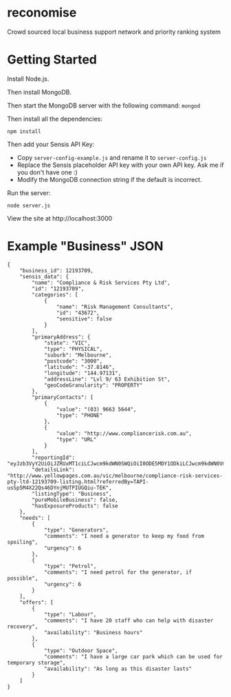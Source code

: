reconomise
==========

Crowd sourced local business support network and priority ranking system

Getting Started
===============

Install Node.js.


Then install MongoDB.


Then start the MongoDB server with the following command:
`mongod`


Then install all the dependencies:

`npm install`


Then add your Sensis API Key:
- Copy `server-config-example.js` and rename it to `server-config.js`
- Replace the Sensis placeholder API key with your own API key. Ask me if you don't have one :)
- Modify the MongoDB connection string if the default is incorrect.


Run the server:

`node server.js`


View the site at http://localhost:3000


Example "Business" JSON
=======================

```
{
    "business_id": 12193709,
    "sensis_data": {
        "name": "Compliance & Risk Services Pty Ltd",
        "id": "12193709",
        "categories": [
            {
                "name": "Risk Management Consultants",
                "id": "43672",
                "sensitive": false
            }
        ],
        "primaryAddress": {
            "state": "VIC",
            "type": "PHYSICAL",
            "suburb": "Melbourne",
            "postcode": "3000",
            "latitude": "-37.8146",
            "longitude": "144.97131",
            "addressLine": "Lvl 9/ 63 Exhibition St",
            "geoCodeGranularity": "PROPERTY"
        },
        "primaryContacts": [
            {
                "value": "(03) 9663 5644",
                "type": "PHONE"
            },
            {
                "value": "http://www.compliancerisk.com.au",
                "type": "URL"
            }
        ],
        "reportingId": "eyJzb3VyY2UiOiJZRUxMT1ciLCJwcm9kdWN0SWQiOiI0ODE5MDY1ODkiLCJwcm9kdWN0VmVyc2lvbiI6IjEifQ",
        "detailsLink": "http://www.yellowpages.com.au/vic/melbourne/compliance-risk-services-pty-ltd-12193709-listing.html?referredBy=TAPI-usSp5M4X22Qs46DYnjMUTPIUGQiu-TEK",
        "listingType": "Business",
        "pureMobileBusiness": false,
        "hasExposureProducts": false
    },
    "needs": [
		{
			"type": "Generators",
            "comments": "I need a generator to keep my food from spoiling",
            "urgency": 6
        },
        {
            "type": "Petrol",
			"comments": "I need petrol for the generator, if possible",
            "urgency": 6
        }
    ],
    "offers": [
        {
			"type": "Labour",
            "comments": "I have 20 staff who can help with disaster recovery",
            "availability": "Business hours"
        },
        {
			"type": "Outdoor Space",
            "comments": "I have a large car park which can be used for temporary storage",
            "availability": "As long as this disaster lasts"
        }
    ]
}
```